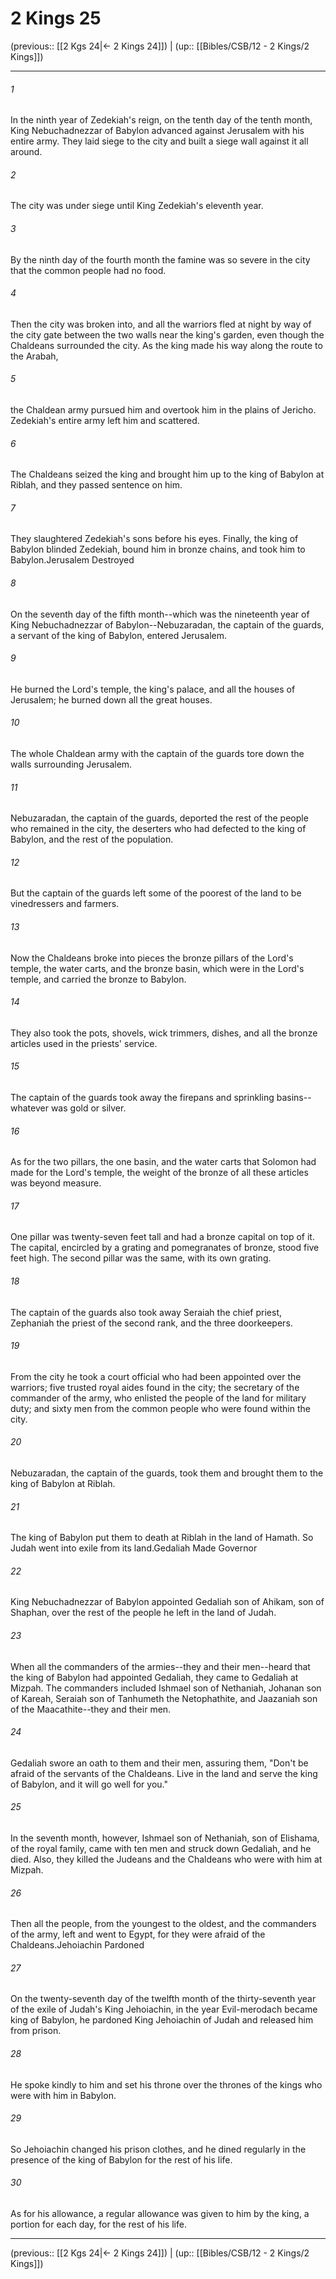 # 2 Kings 25

(previous:: [[2 Kgs 24|← 2 Kings 24]]) | (up:: [[Bibles/CSB/12 - 2 Kings/2 Kings]])

***


###### 1 
In the ninth year of Zedekiah's reign, on the tenth day of the tenth month, King Nebuchadnezzar of Babylon advanced against Jerusalem with his entire army. They laid siege to the city and built a siege wall against it all around. 

###### 2 
The city was under siege until King Zedekiah's eleventh year. 

###### 3 
By the ninth day of the fourth month the famine was so severe in the city that the common people had no food. 

###### 4 
Then the city was broken into, and all the warriors fled at night by way of the city gate between the two walls near the king's garden, even though the Chaldeans surrounded the city. As the king made his way along the route to the Arabah, 

###### 5 
the Chaldean army pursued him and overtook him in the plains of Jericho. Zedekiah's entire army left him and scattered. 

###### 6 
The Chaldeans seized the king and brought him up to the king of Babylon at Riblah, and they passed sentence on him. 

###### 7 
They slaughtered Zedekiah's sons before his eyes. Finally, the king of Babylon blinded Zedekiah, bound him in bronze chains, and took him to Babylon.Jerusalem Destroyed 

###### 8 
On the seventh day of the fifth month--which was the nineteenth year of King Nebuchadnezzar of Babylon--Nebuzaradan, the captain of the guards, a servant of the king of Babylon, entered Jerusalem. 

###### 9 
He burned the Lord's temple, the king's palace, and all the houses of Jerusalem; he burned down all the great houses. 

###### 10 
The whole Chaldean army with the captain of the guards tore down the walls surrounding Jerusalem. 

###### 11 
Nebuzaradan, the captain of the guards, deported the rest of the people who remained in the city, the deserters who had defected to the king of Babylon, and the rest of the population. 

###### 12 
But the captain of the guards left some of the poorest of the land to be vinedressers and farmers. 

###### 13 
Now the Chaldeans broke into pieces the bronze pillars of the Lord's temple, the water carts, and the bronze basin, which were in the Lord's temple, and carried the bronze to Babylon. 

###### 14 
They also took the pots, shovels, wick trimmers, dishes, and all the bronze articles used in the priests' service. 

###### 15 
The captain of the guards took away the firepans and sprinkling basins--whatever was gold or silver. 

###### 16 
As for the two pillars, the one basin, and the water carts that Solomon had made for the Lord's temple, the weight of the bronze of all these articles was beyond measure. 

###### 17 
One pillar was twenty-seven feet tall and had a bronze capital on top of it. The capital, encircled by a grating and pomegranates of bronze, stood five feet high. The second pillar was the same, with its own grating. 

###### 18 
The captain of the guards also took away Seraiah the chief priest, Zephaniah the priest of the second rank, and the three doorkeepers. 

###### 19 
From the city he took a court official who had been appointed over the warriors; five trusted royal aides found in the city; the secretary of the commander of the army, who enlisted the people of the land for military duty; and sixty men from the common people who were found within the city. 

###### 20 
Nebuzaradan, the captain of the guards, took them and brought them to the king of Babylon at Riblah. 

###### 21 
The king of Babylon put them to death at Riblah in the land of Hamath. So Judah went into exile from its land.Gedaliah Made Governor 

###### 22 
King Nebuchadnezzar of Babylon appointed Gedaliah son of Ahikam, son of Shaphan, over the rest of the people he left in the land of Judah. 

###### 23 
When all the commanders of the armies--they and their men--heard that the king of Babylon had appointed Gedaliah, they came to Gedaliah at Mizpah. The commanders included Ishmael son of Nethaniah, Johanan son of Kareah, Seraiah son of Tanhumeth the Netophathite, and Jaazaniah son of the Maacathite--they and their men. 

###### 24 
Gedaliah swore an oath to them and their men, assuring them, "Don't be afraid of the servants of the Chaldeans. Live in the land and serve the king of Babylon, and it will go well for you." 

###### 25 
In the seventh month, however, Ishmael son of Nethaniah, son of Elishama, of the royal family, came with ten men and struck down Gedaliah, and he died. Also, they killed the Judeans and the Chaldeans who were with him at Mizpah. 

###### 26 
Then all the people, from the youngest to the oldest, and the commanders of the army, left and went to Egypt, for they were afraid of the Chaldeans.Jehoiachin Pardoned 

###### 27 
On the twenty-seventh day of the twelfth month of the thirty-seventh year of the exile of Judah's King Jehoiachin, in the year Evil-merodach became king of Babylon, he pardoned King Jehoiachin of Judah and released him from prison. 

###### 28 
He spoke kindly to him and set his throne over the thrones of the kings who were with him in Babylon. 

###### 29 
So Jehoiachin changed his prison clothes, and he dined regularly in the presence of the king of Babylon for the rest of his life. 

###### 30 
As for his allowance, a regular allowance was given to him by the king, a portion for each day, for the rest of his life.

***

(previous:: [[2 Kgs 24|← 2 Kings 24]]) | (up:: [[Bibles/CSB/12 - 2 Kings/2 Kings]])
